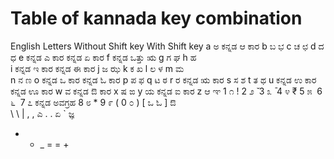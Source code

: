 # Table of kannada key combination

English Letters	Without Shift key	With Shift key
a	ಅ	ಕನ್ನಡ ಆ ಕಾರ
b	ಬ	ಭ
c	ಚ	ಛ
d	ದ	ಧ
e	ಕನ್ನಡ ಎ ಕಾರ	ಕನ್ನಡ ಏ ಕಾರ
f	ಕನ್ನಡ ಒತ್ತು	ಋ
g	ಗ	ಘ
h	ಹ	
i	ಕನ್ನಡ ಇ ಕಾರ	ಕನ್ನಡ ಈ ಕಾರ
j	ಜ	ಝ
k	ಕ	ಖ
l	ಲ	ಳ
m	ಮ	
n	ನ	ಣ
o	ಕನ್ನಡ ಒ ಕಾರ	ಕನ್ನಡ ಓ ಕಾರ
p	ಪ	ಫ
q	ಟ	ಠ
r	ರ	ಕನ್ನಡ ಋ ಕಾರ
s	ಸ	ಶ
t	ತ	ಥ
u	ಕನ್ನಡ ಉ ಕಾರ	ಕನ್ನಡ ಊ ಕಾರ
w	ವ	ಕನ್ನಡ ಔ ಕಾರ
x	ಷ	ಙ
y	ಯ	ಕನ್ನಡ ಐ ಕಾರ
z	ಆ	ಞ
1	೧	!
2	೨	̆
3	೩	̄
4	೪	₹
5	೫	‌
6	೬	‍
7	೭	ಕನ್ನಡ ಅವಗ್ರಹ
8	೮	*
9	೯	(
0	೦	)
[	ಒ	ಓ
]	ಔ	
\	\	|
,	,	ಎ
.	.	ಏ
`		ಜ್ಞ
-	-	_
=	=	+
